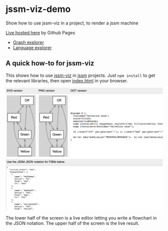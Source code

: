 # jssm-viz-demo
Show how to use jssm-viz in a project, to render a jssm machine

[Live hosted here](https://stonecypher.github.io/jssm-viz-demo/) by Github Pages

* [Graph explorer](https://stonecypher.github.io/jssm-viz-demo/graph_explorer.html)
* [Language explorer](https://stonecypher.github.io/jssm-viz-demo/language_explorer.html)



## A quick how-to for jssm-viz
This shows how to use [jssm-viz](https://github.com/StoneCypher/jssm-viz) in
[jssm](https://github.com/StoneCypher/jssm) projects.  Just `npm install` to get the relevant libraries, then open
[index.html](https://github.com/StoneCypher/jssm-viz-demo/blob/master/index.html)
in your browser.

![](https://github.com/StoneCypher/jssm-viz-demo/blob/master/screenshot.png?raw=true)

The lower half of the screen is a live editor letting you write a flowchart in
the JSON notation.  The upper half of the screen is the live result.
